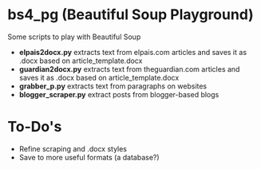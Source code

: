 # bs4_pg (Beautiful Soup Playground)
Some scripts to play with Beautiful Soup

- __elpais2docx.py__ extracts text from elpais.com articles and saves it as .docx based on article_template.docx
- __guardian2docx.py__ extracts text from theguardian.com articles and saves it as .docx based on article_template.docx
- __grabber_p.py__ extracts text from paragraphs on websites
- __blogger_scraper.py__ extract posts from blogger-based blogs

# To-Do's
- Refine scraping and .docx styles
- Save to more useful formats (a database?)
